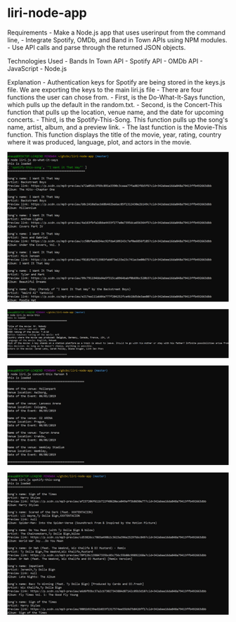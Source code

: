 # liri-node-app

Requirements
    - Make a Node.js app that uses userinput from the command line,
    - Integrate Spotify, OMDb, and Band in Town APIs using NPM modules.
    - Use API calls and parse through the returned JSON objects.

Technologies Used
    - Bands In Town API 
    - Spotify API
    - OMDb API
    - JavaScript
    - Node.js

Explanation
    - Authentication keys for Spotify are being stored in the keys.js file. We are exporting the keys to the main liri.js file
    - There are four functions the user can chose from. 
    - First, is the Do-What-It-Says function, which pulls up the default in the random.txt. 
    - Second, is the Concert-This function that pulls up the location, venue name, and the date for upcoming concerts. 
    - Third, is the Spotify-This-Song. This function pulls up the song's name, artist, album, and a preview link. 
    - The last function is the Movie-This function. This function displays the title of the movie, year, rating, country where it was produced, language, plot, and actors in the movie.

![dowhatitsays](/images\do-what-it-says.png?raw=true "Optional Title")

![moviethis](/images\movie-this.jpg?raw=true "Optional Title")

![concertthis](/images\concert-this.jpg?raw=true "Optional Title")

![spotifythissong](/images\spotify-this-song.jpg?raw=true "Optional Title")




    